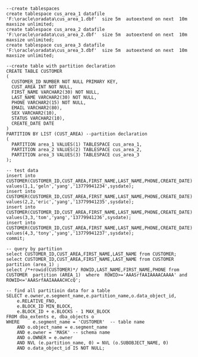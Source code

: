 <!---
markmeta_author: wongoo
markmeta_date: 2013-09-17 13:54:39+00:00
excerpt: Oracle Partition Common Usage
slug: oracle-partition-common-usage
markmeta_title: Oracle Partition Common Usage
wordpress_id: 501
markmeta_categories: Experience
markmeta_tags: oracle,partition,sql
-->


    
    --create tablespaces
    create tablespace cus_area_1 datafile 'F:\oracle\oradata\cus_area_1.dbf'  size 5m  autoextend on next  10m maxsize unlimited;
    create tablespace cus_area_2 datafile 'F:\oracle\oradata\cus_area_2.dbf'  size 5m  autoextend on next  10m maxsize unlimited;
    create tablespace cus_area_3 datafile 'F:\oracle\oradata\cus_area_3.dbf'  size 5m  autoextend on next  10m maxsize unlimited;
    
    --create table with partition declaration
    CREATE TABLE CUSTOMER
    (
      CUSTOMER_ID NUMBER NOT NULL PRIMARY KEY,
      CUST_AREA INT NOT NULL,
      FIRST_NAME VARCHAR2(30) NOT NULL,
      LAST_NAME VARCHAR2(30) NOT NULL,
      PHONE VARCHAR2(15) NOT NULL,
      EMAIL VARCHAR2(80),
      SEX VARCHAR2(10),
      STATUS VARCHAR2(10),
      CREATE_DATE DATE
    )
    PARTITION BY LIST (CUST_AREA) --partition declaration
    (
      PARTITION area_1 VALUES(1) TABLESPACE cus_area_1,
      PARTITION area_2 VALUES(2) TABLESPACE cus_area_2,
      PARTITION area_3 VALUES(3) TABLESPACE cus_area_3
    );
    
    -- test data
    insert into CUSTOMER(CUSTOMER_ID,CUST_AREA,FIRST_NAME,LAST_NAME,PHONE,CREATE_DATE) values(1,1,'geln','yang','13779941234',sysdate);
    insert into CUSTOMER(CUSTOMER_ID,CUST_AREA,FIRST_NAME,LAST_NAME,PHONE,CREATE_DATE) values(2,2,'eric','yang','13779941235',sysdate);
    insert into CUSTOMER(CUSTOMER_ID,CUST_AREA,FIRST_NAME,LAST_NAME,PHONE,CREATE_DATE) values(3,3,'tom','yang','13779941236',sysdate);
    insert into CUSTOMER(CUSTOMER_ID,CUST_AREA,FIRST_NAME,LAST_NAME,PHONE,CREATE_DATE) values(4,3,'tony','yang','13779941237',sysdate);
    commit;
    
    -- query by partition
    select CUSTOMER_ID,CUST_AREA,FIRST_NAME,LAST_NAME from CUSTOMER;
    select CUSTOMER_ID,CUST_AREA,FIRST_NAME,LAST_NAME from CUSTOMER partition (area_1) ;
    select /*+rowid(CUSTOMER)*/ ROWID,LAST_NAME,FIRST_NAME,PHONE from CUSTOMER  partition (AREA_1)  where  ROWID>='AAASrfAAIAAAACAAAA' and  ROWID<='AAASrfAAIAAAACHCcQ';
    
    -- find all partitioin data for a table
    SELECT e.owner,e.segment_name,e.partition_name,o.data_object_id,
    	e.RELATIVE_FNO,
    	e.BLOCK_ID MIN_BLOCK,
    	e.BLOCK_ID + e.BLOCKS - 1 MAX_BLOCK
    FROM dba_extents e, dba_objects o
    WHERE     e.segment_name = 'CUSTOMER'  -- table name
    	AND o.object_name = e.segment_name
    	AND e.owner = 'MASK' -- schema name
    	AND o.OWNER = e.owner
    	AND NVL (e.partition_name, 0) = NVL (o.SUBOBJECT_NAME, 0)
    	AND o.data_object_id IS NOT NULL;
    

